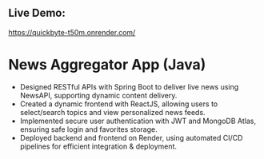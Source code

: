 ## Live Demo: 
https://quickbyte-t50m.onrender.com/

# News Aggregator App (Java)
- Designed RESTful APIs with Spring Boot to deliver live news using NewsAPI, supporting dynamic content delivery.
- Created a dynamic frontend with ReactJS, allowing users to select/search topics and view personalized news feeds.
- Implemented secure user authentication with JWT and MongoDB Atlas, ensuring safe login and favorites storage.
- Deployed backend and frontend on Render, using automated CI/CD pipelines for efficient integration & deployment.
